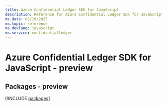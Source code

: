 ```yaml
---
title: Azure Confidential Ledger SDK for JavaScript
description: Reference for Azure Confidential Ledger SDK for JavaScript
ms.date: 02/19/2025
ms.topic: reference
ms.devlang: javascript
ms.service: confidentialledger
---
```

# Azure Confidential Ledger SDK for JavaScript - preview
## Packages - preview
[!INCLUDE [packages](confidential-ledger-index.md)]